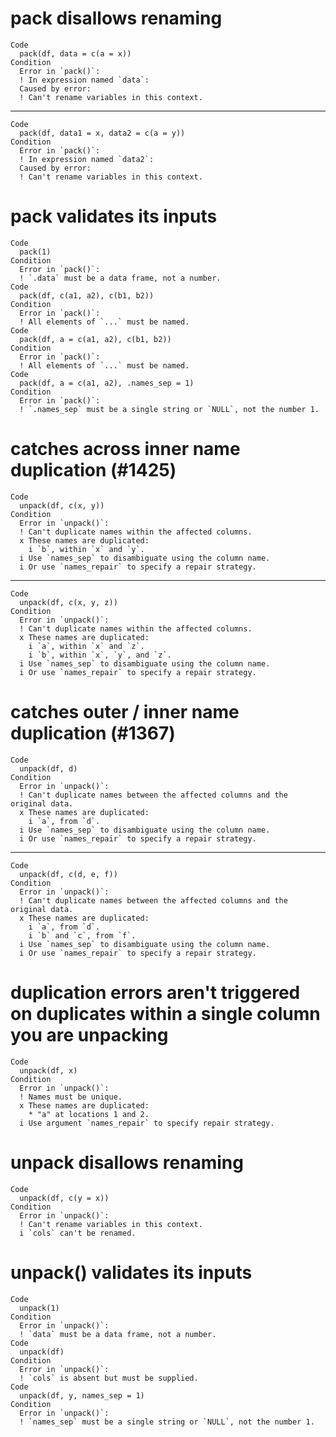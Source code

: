 # pack disallows renaming

    Code
      pack(df, data = c(a = x))
    Condition
      Error in `pack()`:
      ! In expression named `data`:
      Caused by error:
      ! Can't rename variables in this context.

---

    Code
      pack(df, data1 = x, data2 = c(a = y))
    Condition
      Error in `pack()`:
      ! In expression named `data2`:
      Caused by error:
      ! Can't rename variables in this context.

# pack validates its inputs

    Code
      pack(1)
    Condition
      Error in `pack()`:
      ! `.data` must be a data frame, not a number.
    Code
      pack(df, c(a1, a2), c(b1, b2))
    Condition
      Error in `pack()`:
      ! All elements of `...` must be named.
    Code
      pack(df, a = c(a1, a2), c(b1, b2))
    Condition
      Error in `pack()`:
      ! All elements of `...` must be named.
    Code
      pack(df, a = c(a1, a2), .names_sep = 1)
    Condition
      Error in `pack()`:
      ! `.names_sep` must be a single string or `NULL`, not the number 1.

# catches across inner name duplication (#1425)

    Code
      unpack(df, c(x, y))
    Condition
      Error in `unpack()`:
      ! Can't duplicate names within the affected columns.
      x These names are duplicated:
        i `b`, within `x` and `y`.
      i Use `names_sep` to disambiguate using the column name.
      i Or use `names_repair` to specify a repair strategy.

---

    Code
      unpack(df, c(x, y, z))
    Condition
      Error in `unpack()`:
      ! Can't duplicate names within the affected columns.
      x These names are duplicated:
        i `a`, within `x` and `z`.
        i `b`, within `x`, `y`, and `z`.
      i Use `names_sep` to disambiguate using the column name.
      i Or use `names_repair` to specify a repair strategy.

# catches outer / inner name duplication (#1367)

    Code
      unpack(df, d)
    Condition
      Error in `unpack()`:
      ! Can't duplicate names between the affected columns and the original data.
      x These names are duplicated:
        i `a`, from `d`.
      i Use `names_sep` to disambiguate using the column name.
      i Or use `names_repair` to specify a repair strategy.

---

    Code
      unpack(df, c(d, e, f))
    Condition
      Error in `unpack()`:
      ! Can't duplicate names between the affected columns and the original data.
      x These names are duplicated:
        i `a`, from `d`.
        i `b` and `c`, from `f`.
      i Use `names_sep` to disambiguate using the column name.
      i Or use `names_repair` to specify a repair strategy.

# duplication errors aren't triggered on duplicates within a single column you are unpacking

    Code
      unpack(df, x)
    Condition
      Error in `unpack()`:
      ! Names must be unique.
      x These names are duplicated:
        * "a" at locations 1 and 2.
      i Use argument `names_repair` to specify repair strategy.

# unpack disallows renaming

    Code
      unpack(df, c(y = x))
    Condition
      Error in `unpack()`:
      ! Can't rename variables in this context.
      i `cols` can't be renamed.

# unpack() validates its inputs

    Code
      unpack(1)
    Condition
      Error in `unpack()`:
      ! `data` must be a data frame, not a number.
    Code
      unpack(df)
    Condition
      Error in `unpack()`:
      ! `cols` is absent but must be supplied.
    Code
      unpack(df, y, names_sep = 1)
    Condition
      Error in `unpack()`:
      ! `names_sep` must be a single string or `NULL`, not the number 1.

